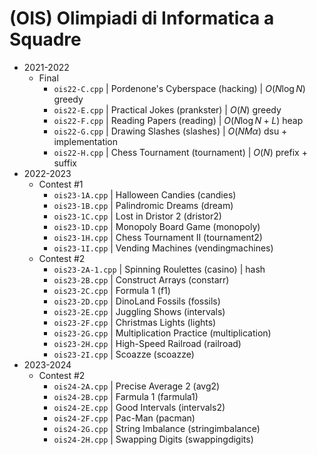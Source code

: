 # (OIS) Olimpiadi di Informatica a Squadre

- 2021-2022
    - Final
        - `ois22-C.cpp` | Pordenone's Cyberspace (hacking) | $O(N \log N)$ greedy
        - `ois22-E.cpp` | Practical Jokes (prankster) | $O(N)$ greedy
        - `ois22-F.cpp` | Reading Papers (reading) | $O(N \log N + L)$ heap
        - `ois22-G.cpp` | Drawing Slashes (slashes) | $O(NM \alpha)$ dsu + implementation
        - `ois22-H.cpp` | Chess Tournament (tournament) | $O(N)$ prefix + suffix
- 2022-2023
    - Contest #1
        - `ois23-1A.cpp` | Halloween Candies (candies)
        - `ois23-1B.cpp` | Palindromic Dreams (dream)
        - `ois23-1C.cpp` | Lost in Dristor 2 (dristor2)
        - `ois23-1D.cpp` | Monopoly Board Game (monopoly)
        - `ois23-1H.cpp` | Chess Tournament II (tournament2)
        - `ois23-1I.cpp` | Vending Machines (vendingmachines)
    - Contest #2
        - `ois23-2A-1.cpp` | Spinning Roulettes (casino) | hash
        - `ois23-2B.cpp` | Construct Arrays (constarr)
        - `ois23-2C.cpp` | Formula 1 (f1)
        - `ois23-2D.cpp` | DinoLand Fossils (fossils)
        - `ois23-2E.cpp` | Juggling Shows (intervals)
        - `ois23-2F.cpp` | Christmas Lights (lights)
        - `ois23-2G.cpp` | Multiplication Practice (multiplication)
        - `ois23-2H.cpp` | High-Speed Railroad (railroad)
        - `ois23-2I.cpp` | Scoazze (scoazze)
- 2023-2024
    - Contest #2
        - `ois24-2A.cpp` | Precise Average 2 (avg2)
        - `ois24-2B.cpp` | Farmula 1 (farmula1)
        - `ois24-2E.cpp` | Good Intervals (intervals2)
        - `ois24-2F.cpp` | Pac-Man (pacman)
        - `ois24-2G.cpp` | String Imbalance (stringimbalance)
        - `ois24-2H.cpp` | Swapping Digits (swappingdigits)
